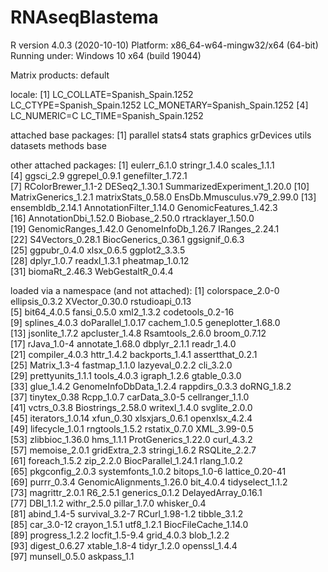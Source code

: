 # RNAseqBlastema

R version 4.0.3 (2020-10-10)
Platform: x86_64-w64-mingw32/x64 (64-bit)
Running under: Windows 10 x64 (build 19044)

Matrix products: default

locale:
[1] LC_COLLATE=Spanish_Spain.1252  LC_CTYPE=Spanish_Spain.1252    LC_MONETARY=Spanish_Spain.1252
[4] LC_NUMERIC=C                   LC_TIME=Spanish_Spain.1252    

attached base packages:
[1] parallel  stats4    stats     graphics  grDevices utils     datasets  methods   base     

other attached packages:
 [1] eulerr_6.1.0                stringr_1.4.0               scales_1.1.1               
 [4] ggsci_2.9                   ggrepel_0.9.1               genefilter_1.72.1          
 [7] RColorBrewer_1.1-2          DESeq2_1.30.1               SummarizedExperiment_1.20.0
[10] MatrixGenerics_1.2.1        matrixStats_0.58.0          EnsDb.Mmusculus.v79_2.99.0 
[13] ensembldb_2.14.1            AnnotationFilter_1.14.0     GenomicFeatures_1.42.3     
[16] AnnotationDbi_1.52.0        Biobase_2.50.0              rtracklayer_1.50.0         
[19] GenomicRanges_1.42.0        GenomeInfoDb_1.26.7         IRanges_2.24.1             
[22] S4Vectors_0.28.1            BiocGenerics_0.36.1         ggsignif_0.6.3             
[25] ggpubr_0.4.0                xlsx_0.6.5                  ggplot2_3.3.5              
[28] dplyr_1.0.7                 readxl_1.3.1                pheatmap_1.0.12            
[31] biomaRt_2.46.3              WebGestaltR_0.4.4          

loaded via a namespace (and not attached):
 [1] colorspace_2.0-0         ellipsis_0.3.2           XVector_0.30.0           rstudioapi_0.13         
 [5] bit64_4.0.5              fansi_0.5.0              xml2_1.3.2               codetools_0.2-16        
 [9] splines_4.0.3            doParallel_1.0.17        cachem_1.0.5             geneplotter_1.68.0      
[13] jsonlite_1.7.2           apcluster_1.4.8          Rsamtools_2.6.0          broom_0.7.12            
[17] rJava_1.0-4              annotate_1.68.0          dbplyr_2.1.1             readr_1.4.0             
[21] compiler_4.0.3           httr_1.4.2               backports_1.4.1          assertthat_0.2.1        
[25] Matrix_1.3-4             fastmap_1.1.0            lazyeval_0.2.2           cli_3.2.0               
[29] prettyunits_1.1.1        tools_4.0.3              igraph_1.2.6             gtable_0.3.0            
[33] glue_1.4.2               GenomeInfoDbData_1.2.4   rappdirs_0.3.3           doRNG_1.8.2             
[37] tinytex_0.38             Rcpp_1.0.7               carData_3.0-5            cellranger_1.1.0        
[41] vctrs_0.3.8              Biostrings_2.58.0        writexl_1.4.0            svglite_2.0.0           
[45] iterators_1.0.14         xfun_0.30                xlsxjars_0.6.1           openxlsx_4.2.4          
[49] lifecycle_1.0.1          rngtools_1.5.2           rstatix_0.7.0            XML_3.99-0.5            
[53] zlibbioc_1.36.0          hms_1.1.1                ProtGenerics_1.22.0      curl_4.3.2              
[57] memoise_2.0.1            gridExtra_2.3            stringi_1.6.2            RSQLite_2.2.7           
[61] foreach_1.5.2            zip_2.2.0                BiocParallel_1.24.1      rlang_1.0.2             
[65] pkgconfig_2.0.3          systemfonts_1.0.2        bitops_1.0-6             lattice_0.20-41         
[69] purrr_0.3.4              GenomicAlignments_1.26.0 bit_4.0.4                tidyselect_1.1.2        
[73] magrittr_2.0.1           R6_2.5.1                 generics_0.1.2           DelayedArray_0.16.1     
[77] DBI_1.1.2                withr_2.5.0              pillar_1.7.0             whisker_0.4             
[81] abind_1.4-5              survival_3.2-7           RCurl_1.98-1.2           tibble_3.1.2            
[85] car_3.0-12               crayon_1.5.1             utf8_1.2.1               BiocFileCache_1.14.0    
[89] progress_1.2.2           locfit_1.5-9.4           grid_4.0.3               blob_1.2.2              
[93] digest_0.6.27            xtable_1.8-4             tidyr_1.2.0              openssl_1.4.4           
[97] munsell_0.5.0            askpass_1.1             
